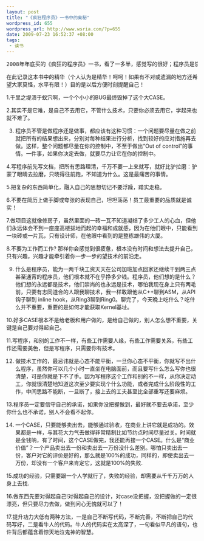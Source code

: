 ```yaml
--- 
layout: post
title: "《疯狂程序员》一书中的奥秘"
wordpress_id: 655
wordpress_url: http://www.wsria.com/?p=655
date: 2009-07-23 16:52:37 +08:00
tags: 
 - 读书
---
```

<pre>2008年年底买的《疯狂的程序员》一书，看了一多半，感觉写的很好；程序员是崇尚技术的，而且两个程序员在一起大多数时间都在谈技术，把它称为程序员版的奋斗一点也不为过，激励你、给你指路，看书的时候只是用笔标记了一下没有整理，正好我订阅的CSDN的RSS看到了这篇文章，整理的不错特意转载，原文来自<a href="http://blog.csdn.net/gisfarmer/archive/2009/07/22/4371153.aspx" target="_blank">http://blog.csdn.net/gisfarmer/archive/2009/07/22/4371153.aspx</a></pre>

在此记录这本书中的精华（个人认为是精华！呵呵！如果有不对或遗漏的地方还希望大家莫怪，水平有限！）目的是以后方便时刻提醒自己！

1.千里之堤溃于蚁穴啊，一个个小小的BUG最终毁掉了这个大CASE。
<!--more-->

2.其实不是它难，是自己不去用它，不管什么技术，只要你必须去用它，学起来也就不难了。

3. 程序员不管是做程序还是做事，都应该有这种习惯：一个问题要尽量在做之前就把所有的结果想出来，分别对每种结果进行分析，找到较好的应对措施再去做。这样，整个问题都尽量在你的控制中，不至于做出“Out of control”的事情。一件事，如果你决定去做，就要尽力让它在你的控制中。

4.写程序前先写文档，把所有思路理清，千万不要一上来就写，就好比驴拉磨：驴蒙了眼睛去拉磨，只晓得往前跑，不知道为什么。这是最痛苦的事情。

5.把复杂的东西简单化，融入自己的思想切记不要浮躁，踏实走稳。

6.不要在简历上做手脚或夸张的表现自己，坦坦荡荡！员工最重要的品质就是诚实！

7.做项目这就像修房子，虽然里面的一砖一瓦不知道凝结了多少工人的心血，但他们永远体会不到一座座高楼拔地而起的幸福和成就感，因为在他们眼中，只能看到一块砖或一片瓦，只有设计师，在他眼中看到的是整栋雄伟的大厦。

8.不要为工作而工作? 那样你会感觉到很疲惫，根本没有时间和想法去提升自己，只有兴趣，兴趣才能牵引着你一步一步的望技术的前沿走。

9. 什么是程序员，能为一两千块工资天天在公司加班加点回家还继续干到两三点甚至通宵的程序员，他们根本就不在乎挣多少钱。程序员，他们想的是什么？他们想的永远都是技术，他们崇尚的也永远是技术，哪怕我现在身上只有两毛前，只要有志同道合的人跟我聊技术，我一样敢跟他从C++聊到ASM，从API钩子聊到 inline hook，从Ring3聊到Ring0。聊完了，今天晚上吃什么？吃什么并不重要，重要的是如何才能获取Kernel基址。

10.好多CASE根本不是给老板和用户做的，是给自己做的，别人怎么想不重要，关键是自己要对得起自己。

11.写程序，和别的工作不一样，有些工作需要人缘，有些工作需要关系，有些工作还需要美色，但是写程序，只需要你有技术。

12. 做技术工作的，最忌讳就是心态不能平衡，一旦你心态不平衡，你就写不出什么程序，虽然你可以几个小时一直坐在电脑面前，而且要写什么怎么写你也很清楚，可是你就是下不了手。因为写程序这个工作和别的不一样，从你决定动工，你就很清楚地知道这次至少要实现个什么功能，或者完成什么阶段性的工作，中间思路不能断，一旦断了，接上去的工夫甚至比全部重写还要麻烦。

13.程序员一定要信守自己的承诺，如果你没把握做到，最好就不要去承诺，至少你什么也不承诺，别人不会看不起你。

14. 一个CASE，只要能够卖出去，能够通过验收，在商业上讲它就是成功的。效果都是一样，与其花大力气去做得非常精制比如节约点时间尽量过关。时间就是金钱呐，有了时间，这个CASE做完，我还能再接一个CASE。什么是“商业价值”？一个产品卖出去一份和卖出去一万份没什么差别。哪怕只卖出去一份，客户对它的评价是好的，那么就是100%的成功，同样的，即使卖出去一万份，却没有一个客户来肯定它，这就是100%的失败.

15.成功的经验，只需要跟一个人学就行了，失败的经验，却需要从千千万万的人身上去找.

16.做东西先要对得起自己!对得起自己的设计，对case没把握，没把握做的一定很漂亮，但只要尽力去做，做到问心无愧就可以了！

17.提升功力大低有两种方法，一是自己不断写代码，不断完善，不断把自己的代码写好，二是看牛人的代码。牛人的代码实在太高深了，一句看似平凡的语句，也许背后都蕴含着惊天地泣鬼神的智慧。

